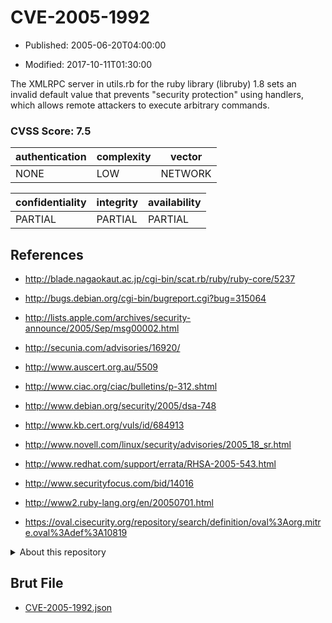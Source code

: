 # CVE-2005-1992

- Published: 2005-06-20T04:00:00

- Modified: 2017-10-11T01:30:00

The XMLRPC server in utils.rb for the ruby library (libruby) 1.8 sets an invalid default value that prevents "security protection" using handlers, which allows remote attackers to execute arbitrary commands.

### CVSS Score: **7.5**

| authentication | complexity | vector |
| --- | --- | --- |
| NONE | LOW | NETWORK |

| confidentiality | integrity | availability |
| --- | --- | --- |
| PARTIAL | PARTIAL | PARTIAL |

## References

* http://blade.nagaokaut.ac.jp/cgi-bin/scat.rb/ruby/ruby-core/5237

* http://bugs.debian.org/cgi-bin/bugreport.cgi?bug=315064

* http://lists.apple.com/archives/security-announce/2005/Sep/msg00002.html

* http://secunia.com/advisories/16920/

* http://www.auscert.org.au/5509

* http://www.ciac.org/ciac/bulletins/p-312.shtml

* http://www.debian.org/security/2005/dsa-748

* http://www.kb.cert.org/vuls/id/684913

* http://www.novell.com/linux/security/advisories/2005_18_sr.html

* http://www.redhat.com/support/errata/RHSA-2005-543.html

* http://www.securityfocus.com/bid/14016

* http://www2.ruby-lang.org/en/20050701.html

* https://oval.cisecurity.org/repository/search/definition/oval%3Aorg.mitre.oval%3Adef%3A10819

<details>
<summary>About this repository</summary> 

  This repository is part of the project [Live Hack CVE](https://github.com/Live-Hack-CVE). Main website can be found [www.live-hack.org](https://www.live-hack.org) 
  
  Made by [Sn0wAlice](https://github.com/Sn0wAlice) for the people that care about security and need to have a feed of the latest CVEs. Hope you enjoy it, don't forget to star the repo and follow me on [Twitter](https://twitter.com/Sn0wAlice) and [Github](https://github.com/Sn0wAlice). And that is my [personnal website](https://www.alice-snow.me/)

  - [Home Page](https://github.com/Live-Hack-CVE)
  - [Framework](https://github.com/Live-Hack-CVE/cve-framework)
  - [CVE database](https://github.com/Live-Hack-CVE/full_database)
  - [Changelog](https://github.com/Live-Hack-CVE/Changelog)
</details>

## Brut File

* [CVE-2005-1992.json](https://raw.githubusercontent.com/Live-Hack-CVE/full_database/main/cves/2005/CVE-2005-1992.json)

